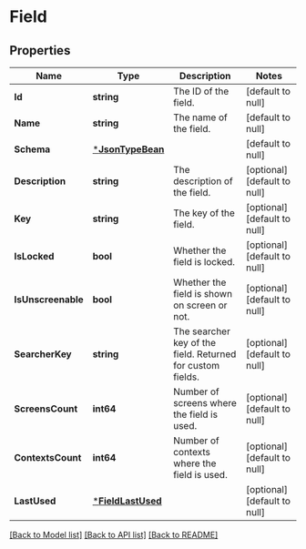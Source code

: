 # Field

## Properties
Name | Type | Description | Notes
------------ | ------------- | ------------- | -------------
**Id** | **string** | The ID of the field. | [default to null]
**Name** | **string** | The name of the field. | [default to null]
**Schema** | [***JsonTypeBean**](JsonTypeBean.md) |  | [default to null]
**Description** | **string** | The description of the field. | [optional] [default to null]
**Key** | **string** | The key of the field. | [optional] [default to null]
**IsLocked** | **bool** | Whether the field is locked. | [optional] [default to null]
**IsUnscreenable** | **bool** | Whether the field is shown on screen or not. | [optional] [default to null]
**SearcherKey** | **string** | The searcher key of the field. Returned for custom fields. | [optional] [default to null]
**ScreensCount** | **int64** | Number of screens where the field is used. | [optional] [default to null]
**ContextsCount** | **int64** | Number of contexts where the field is used. | [optional] [default to null]
**LastUsed** | [***FieldLastUsed**](FieldLastUsed.md) |  | [optional] [default to null]

[[Back to Model list]](../README.md#documentation-for-models) [[Back to API list]](../README.md#documentation-for-api-endpoints) [[Back to README]](../README.md)

